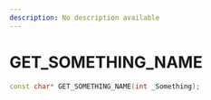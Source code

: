```yaml
---
description: No description available 
---
```


# GET_SOMETHING_NAME

```cpp
const char* GET_SOMETHING_NAME(int _Something);
```